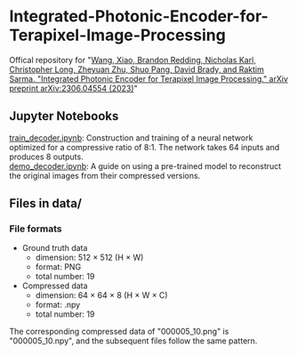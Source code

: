 # Integrated-Photonic-Encoder-for-Terapixel-Image-Processing  
Offical repository for "[Wang, Xiao, Brandon Redding, Nicholas Karl, Christopher Long, Zheyuan Zhu, Shuo Pang, David Brady, and Raktim Sarma. "Integrated Photonic Encoder for Terapixel Image Processing." arXiv preprint arXiv:2306.04554 (2023)](https://arxiv.org/abs/2306.04554)"  

## Jupyter Notebooks
[train_decoder.ipynb](https://github.com/djbradyAtOpticalSciencesArizona/Integrated-Photonic-Encoder-for-Terapixel-Image-Processing/blob/main/train_decoder.ipynb): Construction and training of a neural network optimized for a compressive ratio of 8:1. The network takes 64 inputs and produces 8 outputs.  
[demo_decoder.ipynb](https://github.com/djbradyAtOpticalSciencesArizona/Integrated-Photonic-Encoder-for-Terapixel-Image-Processing/blob/main/demo_decoder.ipynb): A guide on using a pre-trained model to reconstruct the original images from their compressed versions.  

## Files in data/
### File formats
- Ground truth data
  - dimension: 512 $×$ 512 (H $\times$ W)
  - format: PNG
  - total number: 19
- Compressed data
  - dimension: 64 $×$ 64 $×$ 8 (H $\times$ W $\times$ C)
  - format: .npy
  - total number: 19

The corresponding compressed data of "000005_10.png" is "000005_10.npy", and the subsequent files follow the same pattern.
